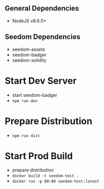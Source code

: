 ## General Dependencies
- NodeJS v8.6.0+

## Seedom Dependencies
- seedom-assets
- seedom-badger
- seedom-solidity

# Start Dev Server
- start seedom-badger
- `npm run dev`

# Prepare Distribution
- `npm run dist`

# Start Prod Build
- prepare distribution
- `docker build -t seedom-test .`
- `docker run -p 80:80 seedom-test:latest`

